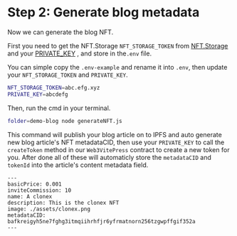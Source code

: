 # Step 2: Generate blog metadata

Now we can generate the blog NFT.

First you need to get the NFT.Storage `NFT_STORAGE_TOKEN` from [NFT.Storage](https://nft.storage/) and your [PRIVATE_KEY](https://support.metamask.io/hc/en-us/articles/360015289632-How-to-export-an-account-s-private-key) , and store in the`.env` file.

You can simple copy the `.env-example` and rename it into `.env`, then update your `NFT_STORAGE_TOKEN` and `PRIVATE_KEY`.

```bash
NFT_STORAGE_TOKEN=abc.efg.xyz
PRIVATE_KEY=abcdefg
```

Then, run the cmd in your terminal.

```sh
folder=demo-blog node generateNFT.js
```

This command will publish your blog article on to IPFS and auto generate new blog article's NFT metadataCID, then use your `PRIVATE_KEY` to call the `createToken` method in our `Web3VitePress` contract to create a new token for you.
After done all of these will automaticly store the `metadataCID` and `tokenId` into the article's content metadata field.

```md{7}
---
basicPrice: 0.001
inviteCommission: 10
name: A clonex
description: This is the clonex NFT
image: ./assets/clonex.png
metadataCID: bafkreigyh5ne7fghg3itmqiihrhfjr6yfrmatnorn256tzgwpffgif352a
---
```
